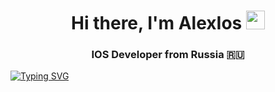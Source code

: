 <h1 align="center">Hi there, I'm <a target="_blank">AlexIos</a> 
<img src="https://github.com/blackcater/blackcater/raw/main/images/Hi.gif" height="30"/></h1>
<h3 align="center">IOS Developer from Russia 🇷🇺</h3>

[![Typing SVG](https://readme-typing-svg.herokuapp.com?color=%2336BCF7&lines=Ios+develop+forever)](https://git.io/typing-svg)

<!---
fsbisan/fsbisan is a ✨ special ✨ repository because its `README.md` (this file) appears on your GitHub profile.
You can click the Preview link to take a look at your changes.
--->
